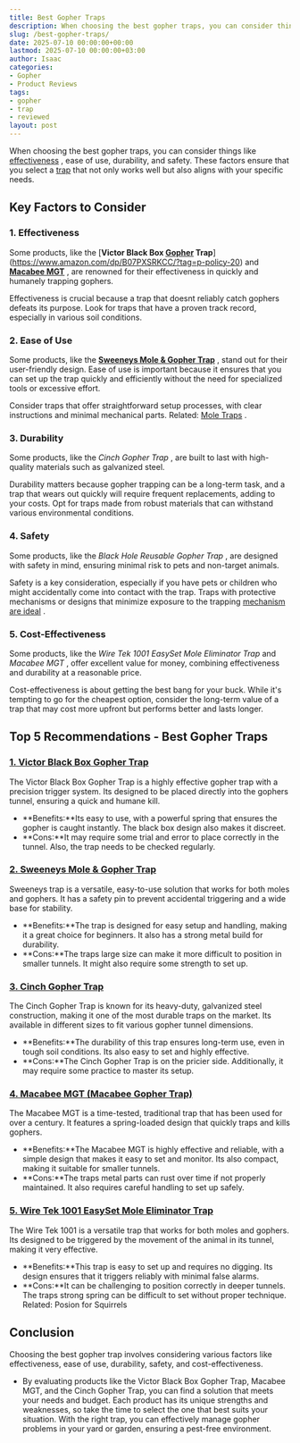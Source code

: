 ```yaml
---
title: Best Gopher Traps
description: When choosing the best gopher traps, you can consider things like effectiveness , ease of use, durability, and safety. These factors ensure that you select a...
slug: /best-gopher-traps/
date: 2025-07-10 00:00:00+00:00
lastmod: 2025-07-10 00:00:00+03:00
author: Isaac
categories:
- Gopher
- Product Reviews
tags:
- gopher
- trap
- reviewed
layout: post
---
```

When choosing the best gopher traps, you can consider things like
[effectiveness](http://ipm.ucanr.edu/PMG/PESTNOTES/pn7433.html)
, ease of use, durability, and safety. These factors ensure that you select a [trap](https://pestpolicy.com/best-fly-trap/) that not only works well but also aligns with your specific needs.
## Key Factors to Consider
### **1. Effectiveness**
Some products, like the
[**Victor Black Box [Gopher](https://pestpolicy.com/best-gopher-poison/) Trap**](https://www.amazon.com/dp/B07PXSRKCC/?tag=p-policy-20)
and
[**Macabee MGT**](https://www.amazon.com/dp/B00004RA58/?tag=p-policy-20)
, are renowned for their effectiveness in quickly and humanely trapping gophers.

Effectiveness is crucial because a trap that doesnt reliably catch gophers defeats its purpose. Look for traps that have a proven track record, especially in various soil conditions.
### **2. Ease of Use**
Some products, like the
[**Sweeneys Mole & Gopher Trap**](https://www.amazon.com/dp/B000ZONYPE/?tag=p-policy-20)
, stand out for their user-friendly design. Ease of use is important because it ensures that you can set up the trap quickly and efficiently without the need for specialized tools or excessive effort.

Consider traps that offer straightforward setup processes, with clear instructions and minimal mechanical parts.
Related:
[Mole Traps](https://pestpolicy.com/best-mole-traps/)
.
### **3. Durability**
Some products, like the
*Cinch Gopher Trap*
, are built to last with high-quality materials such as galvanized steel.

Durability matters because gopher trapping can be a long-term task, and a trap that wears out quickly will require frequent replacements, adding to your costs. Opt for traps made from robust materials that can withstand various environmental conditions.
### **4. Safety**
Some products, like the
*Black Hole Reusable Gopher Trap*
, are designed with safety in mind, ensuring minimal risk to pets and non-target animals.

Safety is a key consideration, especially if you have pets or children who might accidentally come into contact with the trap. Traps with protective mechanisms or designs that minimize exposure to the trapping
[mechanism are ideal](https://extension.colostate.edu/topic-areas/natural-resources/managing-pocket-gophers-6-515/)
.
### **5. Cost-Effectiveness**
Some products, like the
*Wire Tek 1001 EasySet Mole Eliminator Trap*
and
*Macabee MGT*
, offer excellent value for money, combining effectiveness and durability at a reasonable price.

Cost-effectiveness is about getting the best bang for your buck. While it's tempting to go for the cheapest option, consider the long-term value of a trap that may cost more upfront but performs better and lasts longer.
## Top 5 Recommendations - Best Gopher Traps
### [**1. Victor Black Box Gopher Trap**](https://www.amazon.com/dp/B07PXSRKCC/?tag=p-policy-20)
The Victor Black Box Gopher Trap is a highly effective gopher trap with a precision trigger system. Its designed to be placed directly into the gophers tunnel, ensuring a quick and humane kill.
- **Benefits:**Its easy to use, with a powerful spring that ensures the gopher is caught instantly. The black box design also makes it discreet.
- **Cons:**It may require some trial and error to place correctly in the tunnel. Also, the trap needs to be checked regularly.
### [**2. Sweeneys Mole & Gopher Trap**](https://www.amazon.com/dp/B000ZONYPE/?tag=p-policy-20)
Sweeneys trap is a versatile, easy-to-use solution that works for both moles and gophers. It has a safety pin to prevent accidental triggering and a wide base for stability.
- **Benefits:**The trap is designed for easy setup and handling, making it a great choice for beginners. It also has a strong metal build for durability.
- **Cons:**The traps large size can make it more difficult to position in smaller tunnels. It might also require some strength to set up.
### [**3. Cinch Gopher Trap**](https://www.amazon.com/dp/B00G5KHHUA/?tag=p-policy-20)
The Cinch Gopher Trap is known for its heavy-duty, galvanized steel construction, making it one of the most durable traps on the market. Its available in different sizes to fit various gopher tunnel dimensions.
- **Benefits:**The durability of this trap ensures long-term use, even in tough soil conditions. Its also easy to set and highly effective.
- **Cons:**The Cinch Gopher Trap is on the pricier side. Additionally, it may require some practice to master its setup.
### [**4. Macabee MGT (Macabee Gopher Trap)**](https://www.amazon.com/dp/B00004RA58/?tag=p-policy-20)
The Macabee MGT is a time-tested, traditional trap that has been used for over a century. It features a spring-loaded design that quickly traps and kills gophers.
- **Benefits:**The Macabee MGT is highly effective and reliable, with a simple design that makes it easy to set and monitor. Its also compact, making it suitable for smaller tunnels.
- **Cons:**The traps metal parts can rust over time if not properly maintained. It also requires careful handling to set up safely.
### [**5. Wire Tek 1001 EasySet Mole Eliminator Trap**](https://www.amazon.com/dp/B000SDKGC6/?tag=p-policy-20)
The Wire Tek 1001 is a versatile trap that works for both moles and gophers. Its designed to be triggered by the movement of the animal in its tunnel, making it very effective.
- **Benefits:**This trap is easy to set up and requires no digging. Its design ensures that it triggers reliably with minimal false alarms.
- **Cons:**It can be challenging to position correctly in deeper tunnels. The traps strong spring can be difficult to set without proper technique.
Related:
Posion for Squirrels
## Conclusion
Choosing the best gopher trap involves considering various factors like effectiveness, ease of use, durability, safety, and cost-effectiveness.
- By evaluating products like the Victor Black Box Gopher Trap, Macabee MGT, and the Cinch Gopher Trap, you can find a solution that meets your needs and budget.
Each product has its unique strengths and weaknesses, so take the time to select the one that best suits your situation. With the right trap, you can effectively manage gopher problems in your yard or garden, ensuring a pest-free environment.